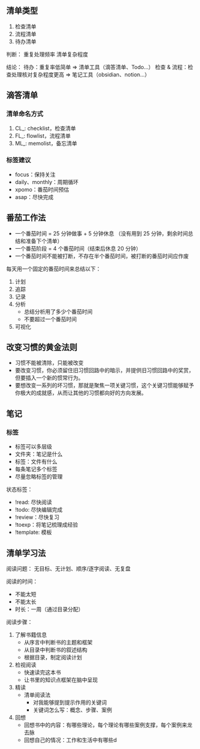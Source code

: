 ## 清单类型
1. 检查清单
2. 流程清单
3. 待办清单

判断：
重复处理频率
清单复杂程度

结论：
待办：重复率低简单 => 清单工具（滴答清单、Todo...）
检查 & 流程：检查处理核对复杂程度更高 => 笔记工具（obsidian、notion...）


## 滴答清单

### 清单命名方式
1. CL_: checklist，检查清单
2. FL_: flowlist，流程清单
3. ML_: memolist，备忘清单

### 标签建议

- focus：保持关注
- daily、monthly：周期循环
- xpomo：番茄时间预估
- asap：尽快完成


## 番茄工作法

- 一个番茄时间 = 25 分钟做事 + 5 分钟休息 （没有用到 25 分钟，剩余时间总结和准备下个清单）
- 一个番茄阶段 = 4 个番茄时间（结束后休息 20 分钟）
- 一个番茄时间不能被打断，不存在半个番茄时间，被打断的番茄时间应作废

每天用一个固定的番茄时间来总结以下：
1. 计划
2. 追踪
3. 记录
4. 分析
	- 总结分析用了多少个番茄时间
	- 不要超过一个番茄时间
5. 可视化

## 改变习惯的黄金法则
- 习惯不能被清除，只能被改变
- 要改变习惯，你必须留住旧习惯回路中的暗示，并提供旧习惯回路中的奖赏，但要插入一个新的惯常行为。
- 要想改变一系列的坏习惯，那就是聚焦一项关键习惯，这个关键习惯能够赋予你极大的成就感，从而让其他的习惯都向好的方向发展。


## 笔记

### 标签

- 标签可以多层级
- 文件夹：笔记是什么
- 标签：文件有什么
- 每条笔记多个标签
- 尽量忽略标签的管理

状态标签：

- !read: 尽快阅读
- !todo: 尽快编辑完成
- !review：尽快复习
- !toexp：将笔记梳理成经验
- !template: 模板


## 清单学习法

阅读问题：
无目标、无计划、顺序/逐字阅读、无复盘

阅读的时间：
- 不能太短
- 不能太长
- 时长：一周（通过目录分配）

阅读步骤：
1. 了解书籍信息
	- 从序言中判断书的主题和框架
	- 从目录中判断书的叙述结构
	- 根据目录，制定阅读计划
2. 检视阅读
	- 快速读完这本书
	- 让书里的知识点框架在脑中呈现
3. 精读
	- 清单阅读法
		- 对我能够提到提示作用的关键词
		- 关键词怎么写：概念、步骤、案例
4. 回想
	- 回想书中的内容：有哪些理论，每个理论有哪些案例支撑，每个案例来龙去脉
	- 回想自己的情况：工作和生活中有哪些d


